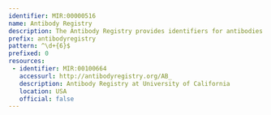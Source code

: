 ```yaml
---
identifier: MIR:00000516
name: Antibody Registry
description: The Antibody Registry provides identifiers for antibodies used in publications. It lists commercial antibodies from numerous vendors, each assigned with a unique identifier. Unlisted antibodies can be submitted by providing the catalog number and vendor information.
prefix: antibodyregistry
pattern: ^\d+{6}$
prefixed: 0
resources:
 - identifier: MIR:00100664
   accessurl: http://antibodyregistry.org/AB_
   description: Antibody Registry at University of California
   location: USA
   official: false
---
```

